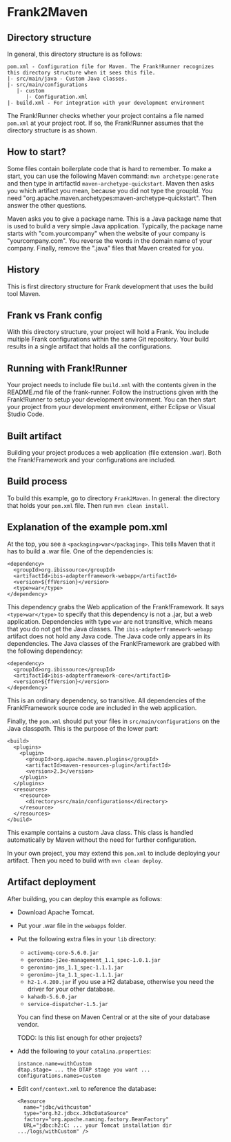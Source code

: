 # Frank2Maven

## Directory structure

In general, this directory structure is as follows:

    pom.xml - Configuration file for Maven. The Frank!Runner recognizes this directory structure when it sees this file.
    |- src/main/java - Custom Java classes.
    |- src/main/configurations
       |- custom
          |- Configuration.xml
    |- build.xml - For integration with your development environment

The Frank!Runner checks whether your project contains a file named `pom.xml` at your project root. If so, the Frank!Runner assumes that the directory structure is as shown.

## How to start?

Some files contain boilerplate code that is hard to remember. To make a start, you can use the following Maven command: `mvn archetype:generate` and then type in artifactId `maven-archetype-quickstart`. Maven then asks you which artifact you mean, because you did not type the groupId. You need "org.apache.maven.archetypes:maven-archetype-quickstart". Then answer the other questions.

Maven asks you to give a package name. This is a Java package name that is used to build a very simple Java application. Typically, the package name starts with "com.yourcompany" when the website of your company is "yourcompany.com". You reverse the words in the domain name of your company. Finally, remove the ".java" files that Maven created for you.

## History

This is first directory structure for Frank development that uses the build tool Maven.

## Frank vs Frank config

With this directory structure, your project will hold a Frank. You include multiple Frank configurations within the same Git repository. Your build results in a single artifact that holds all the configurations.

## Running with Frank!Runner

Your project needs to include file `build.xml` with the contents given in the README.md file of the frank-runner. Follow the instructions given with the Frank!Runner to setup your development environment. You can then start your project from your development environment, either Eclipse or Visual Studio Code.

## Built artifact

Building your project produces a web application (file extension .war). Both the Frank!Framework and your configurations are included.

## Build process

To build this example, go to directory `Frank2Maven`. In general: the directory that holds your `pom.xml` file. Then run `mvn clean install`.

## Explanation of the example pom.xml

At the top, you see a `<packaging>war</packaging>`. This tells Maven that it has to build a .war file. One of the dependencies is:

    <dependency>
      <groupId>org.ibissource</groupId>
      <artifactId>ibis-adapterframework-webapp</artifactId>
      <version>${ffVersion}</version>
      <type>war</type>
    </dependency>

This dependency grabs the Web application of the Frank!Framework. It says `<type>war</type>` to specify that this dependency is not a .jar, but a web application. Dependencies with type `war` are not transitive, which means that you do not get the Java classes. The `ibis-adapterframework-webapp` artifact does not hold any Java code. The Java code only appears in its dependencies. The Java classes of the Frank!Framework are grabbed with the following dependency:

    <dependency>
      <groupId>org.ibissource</groupId>
      <artifactId>ibis-adapterframework-core</artifactId>
      <version>${ffVersion}</version>
    </dependency>

This is an ordinary dependency, so transitive. All dependencies of the Frank!Framework source code are included in the web application.

Finally, the `pom.xml` should put your files in `src/main/configurations` on the Java classpath. This is the purpose of the lower part:

    <build>
      <plugins>
        <plugin>
          <groupId>org.apache.maven.plugins</groupId>
          <artifactId>maven-resources-plugin</artifactId>
          <version>2.3</version>
        </plugin>
      </plugins>
      <resources>
        <resource>
          <directory>src/main/configurations</directory>
        </resource>
      </resources>
    </build>

This example contains a custom Java class. This class is handled automatically by Maven without the need for further configuration.

In your own project, you may extend this `pom.xml` to include deploying your artifact. Then you need to build with `mvn clean deploy`.

## Artifact deployment

After building, you can deploy this example as follows:

* Download Apache Tomcat.
* Put your .war file in the `webapps` folder.
* Put the following extra files in your `lib` directory:

  * `activemq-core-5.6.0.jar`
  * `geronimo-j2ee-management_1.1_spec-1.0.1.jar`
  * `geronimo-jms_1.1_spec-1.1.1.jar`
  * `geronimo-jta_1.1_spec-1.1.1.jar`
  * `h2-1.4.200.jar` if you use a H2 database, otherwise you need the driver for your other database.
  * `kahadb-5.6.0.jar`
  * `service-dispatcher-1.5.jar`

  You can find these on Maven Central or at the site of your database vendor.

  TODO: Is this list enough for other projects?

* Add the following to your `catalina.properties`:

      instance.name=withCustom
      dtap.stage= ... the DTAP stage you want ...
      configurations.names=custom

* Edit `conf/context.xml` to reference the database:

      <Resource
        name="jdbc/withcustom"
        type="org.h2.jdbcx.JdbcDataSource"
        factory="org.apache.naming.factory.BeanFactory"
        URL="jdbc:h2:C: ... your Tomcat installation dir .../logs/withCustom" />

